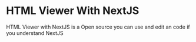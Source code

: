 # HTML Viewer With NextJS

HTML Viewer with NextJS is a Open source you can use and edit an code if you understand NextJS
